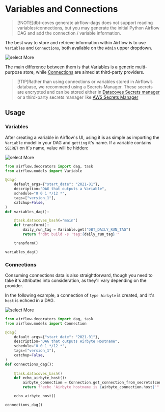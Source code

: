 # Variables and Connections

>[!NOTE]dbt-coves generate airflow-dags does not support reading variables/connections, but you may generate the initial Python Airflow DAG and add the connection / variable information.

The best way to store and retrieve information within Airflow is to use `Variables` and `Connections`, both available on the `Admin` upper dropdown.

![select More](./assets/variables_connections_ui.png)

The main difference between them is that [Variables](https://airflow.apache.org/docs/apache-airflow/2.3.1/howto/variable.html) is a generic multi-purpose store, while [Connections](https://airflow.apache.org/docs/apache-airflow/2.3.1/howto/connection.html) are aimed at third-party providers.

>[!TIP]Rather than using connections or variables stored in Airflow’s database, we recommend using a Secrets Manager. These secrets are encrypted and can be stored either in [Datacoves Secrets manager](/how-tos/airflow/use-datacoves-secrets-manager.md) or a third-party secrets manager like [AWS Secrets Manager](/how-tos/airflow/use-aws-secrets-manager)

## Usage

### Variables

After creating a variable in Airflow's UI, using it is as simple as importing the `Variable` model in your DAG and `getting` it's name. If a variable contains `SECRET` on it's name, value will be hidden:


![select More](./assets/variable_creation.png)

```python
from airflow.decorators import dag, task
from airflow.models import Variable

@dag(
    default_args={"start_date": "2021-01"},
    description="DAG that outputs a Variable",
    schedule="0 0 1 */12 *",
    tags=["version_1"],
    catchup=False,
)
def variables_dag():

    @task.datacoves_bash(="main")
    def transform():
        daily_run_tag = Variable.get("DBT_DAILY_RUN_TAG") 
        return f"dbt build -s 'tag:{daily_run_tag}'"

    transform()

variables_dag()
```

### Connections

Consuming connections data is also straightforward, though you need to take it's attributes into consideration, as they'll vary depending on the provider.

In the following example, a connection of `type Airbyte` is created, and it's `host` is echoed in a DAG.

![select More](./assets/connection_creation.png)

```python
from airflow.decorators import dag, task
from airflow.models import Connection

@dag(
    default_args={"start_date": "2021-01"},
    description="DAG that outputs Airbyte Hostname",
    schedule="0 0 1 */12 *",
    tags=["version_1"],
    catchup=False,
)
def connections_dag():
    
    @task.datacoves_bash()
    def echo_airbyte_host():
        airbyte_connection = Connection.get_connection_from_secrets(conn_id="AIRBYTE_CONNECTION") 
        return f"echo 'Airbyte hostname is {airbyte_connection.host}'"

    echo_airbyte_host()

connections_dag()
```
